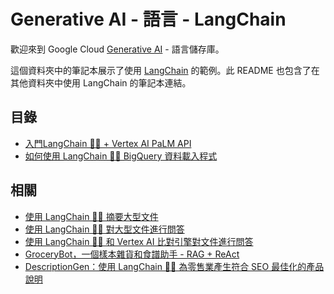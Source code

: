 ﻿# Generative AI - 語言 - LangChain

歡迎來到 Google Cloud [Generative AI](https://cloud.google.com/ai/generative-ai/) - 語言儲存庫。

這個資料夾中的筆記本展示了使用 [LangChain](www.langchain.com) 的範例。此 README 也包含了在其他資料夾中使用 LangChain 的筆記本連結。

## 目錄

- [入門LangChain 🦜️🔗 + Vertex AI PaLM API](intro_langchain_palm_api.ipynb)
- [如何使用 LangChain 🦜️🔗 BigQuery 資料載入程式](langchain_bigquery_data_loader.ipynb)

## 相關

- [使用 LangChain 🦜🔗 摘要大型文件](../../use-cases/document-summarization/summarization_large_documents_langchain.ipynb)
- [使用 LangChain 🦜🔗 對大型文件進行問答](../../use-cases/document-qa/question_answering_documents_langchain.ipynb)
- [使用 LangChain 🦜️🔗 和 Vertex AI 比對引擎對文件進行問答](../../use-cases/document-qa/question_answering_documents_langchain_matching_engine.ipynb)
- [GroceryBot，一個樣本雜貨和食譜助手 - RAG + ReAct](../../use-cases/chatbots/grocerybot_assistant.ipynb)
- [DescriptionGen：使用 LangChain 🦜🔗 為零售業產生符合 SEO 最佳化的產品說明](../../use-cases/description-generation/product_description_generator_attributes_to_text.ipynb)



